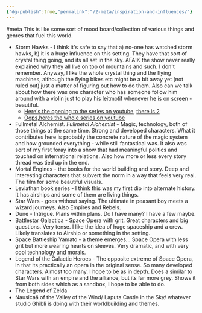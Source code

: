```yaml
---
{"dg-publish":true,"permalink":"/2-meta/inspiration-and-influences/"}
---
```


#meta 
This is like some sort of mood board/collection of various things and genres that fuel this world. 
- Storm Hawks - I think it's safe to say that a) no-one has watched storm hawks, b) it is a huge influence on this setting. They have that sort of crystal thing going, and its all set in the sky. AFAIK the show never really explained why they all live on top of mountains and such. I don't remember. Anyway, I like the whole crystal thing and the flying machines, although the flying bikes etc might be a bit away yet (not ruled out) just a matter of figuring out how to do them. Also can we talk about how there was one character who has someone follow him around with a violin just to play his leitmotif whenever he is on screen - beautiful.
	- [Here's the opening to the series on youtube](https://www.youtube.com/watch?v=4KYHzGDrmiM),  [there is 2](https://www.youtube.com/watch?v=0SZVTYz7rfU)
	- [Oops,heres the whole series on youtube](https://www.youtube.com/playlist?list=PLuHw9FX1wllBRmmwENMw316ST2htPTMuo)
- Fullmetal Alchemist. *Fullmetal Alchemist* - Magic, technology, both of those things at the same time. Strong and developed characters. What it contributes here is probably the concrete nature of the magic system and how grounded everything - while still fantastical was. It also was sort of my first foray into a show that had meaningful politics and touched on international relations. Also how more or less every story thread was tied up in the end.
- Mortal Engines - the books for the world building and story. Deep and interesting characters that subvert the norm in a way that feels very real. The film for some beautiful visuals.
- Leviathan book series - I think this was my first dip into alternate history.  It has airships and some of them are living things. 
- Star Wars - goes without saying. The ultimate in peasant boy meets a wizard journeys. Also Empires and Rebels. 
- Dune - Intrigue. Plans within plans. Do I have many? I have a few maybe. 
- Battlestar Galactica - Space Opera with grit. Great characters and big questions. Very tense. I like the idea of huge spaceship and a crew. Likely translates to Airship or something in the setting.
- Space Battleship Yamato - a theme emerges... Space Opera with less grit but more wearing hearts on sleeves. Very dramatic, and with very cool technology and morals.
- Legend of the Galactic Heroes - The opposite extreme of Space Opera, in that its practically an opera in the original sense. So many developed characters. Almost too many. I hope to be as in depth.  Does a similar to Star Wars with an empire and the alliance, but its far more grey. Shows it from both sides which as a sandbox, I hope to be able to do.
- The Legend of Zelda
- Nausicaä of the Valley of the Wind/ Laputa Castle in the Sky/ whatever studio Ghibli is doing with their worldbuilding and themes.
